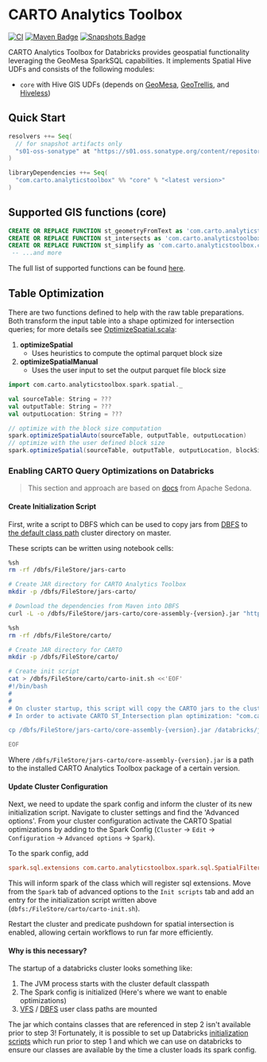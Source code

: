 # CARTO Analytics Toolbox

[![CI](https://github.com/cartodb/analytics-toolbox-databricks/actions/workflows/ci.yml/badge.svg)](https://github.com/cartodb/analytics-toolbox-databricks/actions/workflows/ci.yml)
[![Maven Badge](https://img.shields.io/maven-central/v/com.carto.analyticstoolbox/core_2.12?color=blue)](https://search.maven.org/search?q=g:com.carto.analyticstoolbox%20and%20core)
[![Snapshots Badge](https://img.shields.io/nexus/s/https/s01.oss.sonatype.org/com.carto.analyticstoolbox/core_2.12)](https://s01.oss.sonatype.org/content/repositories/snapshots/com/carto/analyticstoolbox/core_2.12/)

CARTO Analytics Toolbox for Databricks provides geospatial functionality leveraging the GeoMesa SparkSQL capabilities. It implements Spatial Hive UDFs and consists of the following modules:

* `core` with Hive GIS UDFs (depends on [GeoMesa](https://github.com/locationtech/geomesa), [GeoTrellis](https://github.com/locationtech/geotrellis), and [Hiveless](https://github.com/azavea/hiveless))

## Quick Start

```scala
resolvers ++= Seq(
  // for snapshot artifacts only
  "s01-oss-sonatype" at "https://s01.oss.sonatype.org/content/repositories/snapshots"
)

libraryDependencies ++= Seq(
  "com.carto.analyticstoolbox" %% "core" % "<latest version>"
)
```

## Supported GIS functions (core)

```sql
CREATE OR REPLACE FUNCTION st_geometryFromText as 'com.carto.analyticstoolbox.core.ST_GeomFromWKT';
CREATE OR REPLACE FUNCTION st_intersects as 'com.carto.analyticstoolbox.core.ST_Intersects';
CREATE OR REPLACE FUNCTION st_simplify as 'com.carto.analyticstoolbox.core.ST_Simplify';
 -- ...and more
```

The full list of supported functions can be found [here](./core/sql/createUDFs.sql).

## Table Optimization

There are two functions defined to help with the raw table preparations. Both transform the input table 
into a shape optimized for intersection queries; for more details see [OptimizeSpatial.scala](./core/src/main/scala/com/carto/analyticstoolbox/spark/spatial/OptimizeSpatial.scala):

1. **optimizeSpatial**
   * Uses heuristics to compute the optimal parquet block size
2. **optimizeSpatialManual**
   * Uses the user input to set the output parquet file block size

```scala
import com.carto.analyticstoolbox.spark.spatial._

val sourceTable: String = ???
val outputTable: String = ???
val outputLocation: String = ???

// optimize with the block size computation 
spark.optimizeSpatialAuto(sourceTable, outputTable, outputLocation)
// optimize with the user defined block size
spark.optimizeSpatial(sourceTable, outputTable, outputLocation, blockSize = 20097000)
```

### Enabling CARTO Query Optimizations on Databricks

> This section and approach are based on [docs](https://sedona.apache.org/setup/databricks/)
> from Apache Sedona.

#### Create Initialization Script

First, write a script to DBFS which can be used to copy jars from
[DBFS](https://docs.databricks.com/data/databricks-file-system.html) to
[the default class path](https://kb.databricks.com/libraries/replace-default-jar-new-jar.html)
cluster directory on master.

These scripts can be written using notebook cells:

```bash
%sh 
rm -rf /dbfs/FileStore/jars-carto

# Create JAR directory for CARTO Analytics Toolbox
mkdir -p /dbfs/FileStore/jars-carto/

# Download the dependencies from Maven into DBFS
curl -L -o /dbfs/FileStore/jars-carto/core-assembly-{version}.jar "https://github.com/CartoDB/analytics-toolbox-databricks/releases/download/v{version}/core-assembly-{version}.jar"
```

```bash
%sh 
rm -rf /dbfs/FileStore/carto/

# Create JAR directory for CARTO
mkdir -p /dbfs/FileStore/carto/

# Create init script
cat > /dbfs/FileStore/carto/carto-init.sh <<'EOF'
#!/bin/bash
#
# 
# On cluster startup, this script will copy the CARTO jars to the cluster's default jar directory.
# In order to activate CARTO ST_Intersection plan optimization: "com.carto.analyticstoolbox.spark.sql.rules.SpatialFilterPushdownRules"

cp /dbfs/FileStore/jars-carto/core-assembly-{version}.jar /databricks/jars

EOF
```

Where `/dbfs/FileStore/jars-carto/core-assembly-{version}.jar` is a path to the installed CARTO Analytics Toolbox
package of a certain version.

#### Update Cluster Configuration

Next, we need to update the spark config and inform the cluster of its new initialization script.
Navigate to cluster settings and find the 'Advanced options'. From your cluster configuration
activate the CARTO Spatial optimizations by adding to the Spark Config
(`Cluster` -> `Edit` -> `Configuration` -> `Advanced options` -> `Spark`).

To the spark config, add
```cfg
spark.sql.extensions com.carto.analyticstoolbox.spark.sql.SpatialFilterPushdownOptimizations
```

This will inform spark of the class which will register sql extensions. Move from the `Spark` tab
of advanced options to the `Init scripts` tab and add an entry for the initialization script
written above (`dbfs:/FileStore/carto/carto-init.sh`).

Restart the cluster and predicate pushdown for spatial intersection is enabled,
allowing certain workflows to run far more efficiently.

#### Why is this necessary?

The startup of a databricks cluster looks something like:

1. The JVM process starts with the cluster default classpath
2. The Spark config is initialized (Here's where we want to enable optimizations)
3. [VFS](https://commons.apache.org/proper/commons-vfs/) / [DBFS](https://docs.databricks.com/data/databricks-file-system.html) user class paths are mounted

The jar which contains classes that are referenced in step 2 isn't available prior to step 3!
Fortunately, it is possible to set up Databricks
[initialization scripts](https://docs.databricks.com/clusters/init-scripts.html)
which run prior to step 1 and which we can use on databricks to ensure our classes are
available by the time a cluster loads its spark config.
